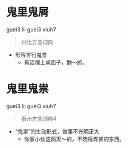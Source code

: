 # 鬼里鬼屑
guei3 lii guei3 xiuh7
> 兴化方言词典
- 形容言行鬼祟
  - 有话摆上桌面子，覅～的。

# 鬼里鬼祟
guei3 lii guei3 xiuh7
> 泰州方言词典4
- “鬼祟”的生动形式，做事不光明正大
  - 你家小伙这两天～的，不晓得弄甚的东西。
